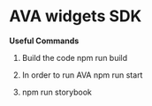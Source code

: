 # AVA widgets SDK

**Useful Commands**

1. Build the code
    npm run build

2. In order to run AVA
    npm run start

3. npm run storybook

